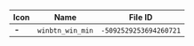 | Icon | Name | File ID |
| ---  | ---  | ---     |
| ![](winbtn_win_min.png) | `winbtn_win_min` | `-5092529253694260721` |

